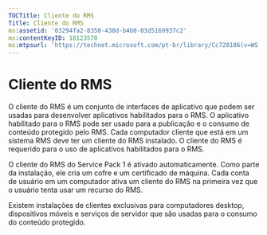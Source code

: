 ```yaml
---
TOCTitle: Cliente do RMS
Title: Cliente do RMS
ms:assetid: '03294fa2-8350-430d-b4b0-03d5169937c2'
ms:contentKeyID: 18123570
ms:mtpsurl: 'https://technet.microsoft.com/pt-br/library/Cc720186(v=WS.10)'
---
```


Cliente do RMS
==============

O cliente do RMS é um conjunto de interfaces de aplicativo que podem ser usadas para desenvolver aplicativos habilitados para o RMS. O aplicativo habilitado para o RMS pode ser usado para a publicação e o consumo de conteúdo protegido pelo RMS. Cada computador cliente que está em um sistema RMS deve ter um cliente do RMS instalado. O cliente do RMS é requerido para o uso de aplicativos habilitados para o RMS.

O cliente do RMS do Service Pack 1 é ativado automaticamente. Como parte da instalação, ele cria um cofre e um certificado de máquina. Cada conta de usuário em um computador ativa um cliente do RMS na primeira vez que o usuário tenta usar um recurso do RMS.

Existem instalações de clientes exclusivas para computadores desktop, dispositivos móveis e serviços de servidor que são usadas para o consumo do conteúdo protegido.
